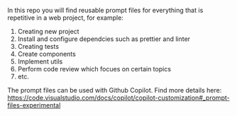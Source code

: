 In this repo you will find reusable prompt files for everything that is repetitive in a web project, for example:
1. Creating new project
2. Install and configure dependcies such as prettier and linter
3. Creating tests
4. Create components
5. Implement utils
6. Perform code review which focues on certain topics
7. etc.

The prompt files can be used with Github Copilot.
Find more details here:
https://code.visualstudio.com/docs/copilot/copilot-customization#_prompt-files-experimental
